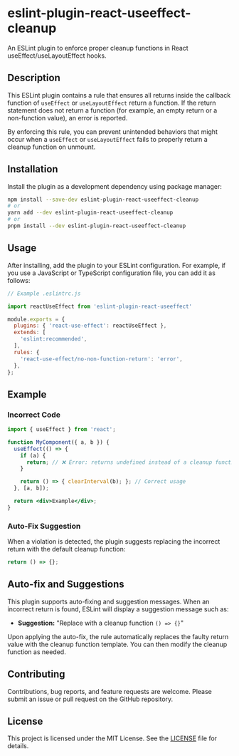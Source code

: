 # eslint-plugin-react-useeffect-cleanup

An ESLint plugin to enforce proper cleanup functions in React useEffect/useLayoutEffect hooks.

## Description

This ESLint plugin contains a rule that ensures all returns inside the callback function of `useEffect` or `useLayoutEffect` return a function. If the return statement does not return a function (for example, an empty return or a non-function value), an error is reported.

By enforcing this rule, you can prevent unintended behaviors that might occur when a `useEffect` or `useLayoutEffect` fails to properly return a cleanup function on unmount.

## Installation

Install the plugin as a development dependency using package manager:

```bash
npm install --save-dev eslint-plugin-react-useeffect-cleanup
# or
yarn add --dev eslint-plugin-react-useeffect-cleanup
# or
pnpm install --dev eslint-plugin-react-useeffect-cleanup
```

## Usage

After installing, add the plugin to your ESLint configuration. For example, if you use a JavaScript or TypeScript configuration file, you can add it as follows:

```js
// Example .eslintrc.js

import reactUseEffect from 'eslint-plugin-react-useeffect'

module.exports = {
  plugins: { 'react-use-effect': reactUseEffect },
  extends: [
    'eslint:recommended',
  ],
  rules: {
    'react-use-effect/no-non-function-return': 'error',
  },
};
```

## Example

### Incorrect Code

```jsx
import { useEffect } from 'react';

function MyComponent({ a, b }) {
  useEffect(() => {
    if (a) {
      return; // ❌ Error: returns undefined instead of a cleanup function.
    }

    return () => { clearInterval(b); }; // Correct usage
  }, [a, b]);

  return <div>Example</div>;
}
```

### Auto-Fix Suggestion

When a violation is detected, the plugin suggests replacing the incorrect return with the default cleanup function:

```jsx
return () => {};
```

## Auto-fix and Suggestions

This plugin supports auto-fixing and suggestion messages. When an incorrect return is found, ESLint will display a suggestion message such as:

- **Suggestion:** "Replace with a cleanup function `() => {}`"

Upon applying the auto-fix, the rule automatically replaces the faulty return value with the cleanup function template. You can then modify the cleanup function as needed.

## Contributing

Contributions, bug reports, and feature requests are welcome. Please submit an issue or pull request on the GitHub repository.

## License

This project is licensed under the MIT License. See the [LICENSE](LICENSE) file for details.